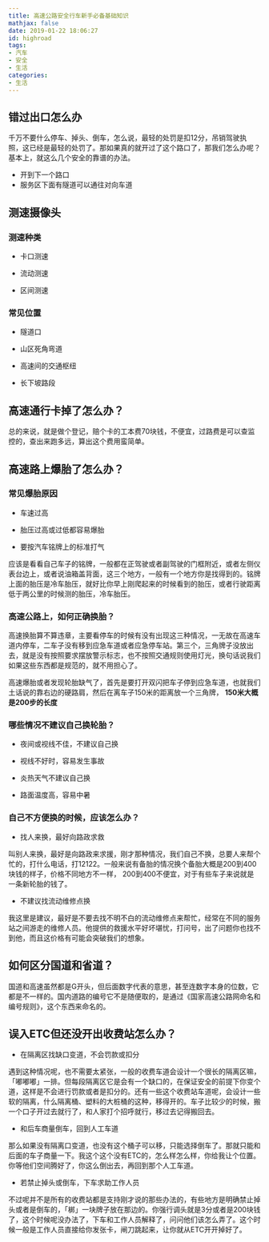 ```yaml
---
title: 高速公路安全行车新手必备基础知识
mathjax: false
date: 2019-01-22 18:06:27
id: highroad
tags:
- 汽车
- 安全
- 生活
categories:
- 生活
---
```


##  错过出口怎么办

千万不要什么停车、掉头、倒车，怎么说，最轻的处罚是扣12分，吊销驾驶执照，这已经是最轻的处罚了。那如果真的就开过了这个路口了，那我们怎么办呢？基本上，就这么几个安全的靠谱的办法。

- 开到下一个路口
- 服务区下面有隧道可以通往对向车道

<!---more--->

## 测速摄像头

### 测速种类

- 卡口测速

- 流动测速

- 区间测速

### 常见位置

- 隧道口

- 山区死角弯道

- 高速间的交通枢纽

- 长下坡路段

## 高速通行卡掉了怎么办？

总的来说，就是做个登记，赔个卡的工本费70块钱，不便宜，过路费是可以查监控的，查出来跑多远，算出这个费用蛮简单。

## 高速路上爆胎了怎么办？

### 常见爆胎原因

- 车速过高

- 胎压过高或过低都容易爆胎

- 要按汽车铭牌上的标准打气

应该是看看自己车子的铭牌，一般都在正驾驶或者副驾驶的门框附近，或者左侧仪表台边上，或者说油箱盖背面，这三个地方，一般有一个地方你是找得到的。铭牌上面的胎压是冷车胎压，就好比你早上刚爬起来的时候看到的胎压，或者行驶距离低于两公里的时候测的胎压，冷车胎压。

### 高速公路上，如何正确换胎？

高速换胎算不算违章，主要看停车的时候有没有出现这三种情况，一无故在高速车道内停车，二车子没有移到应急车道或者应急停车站。第三个，三角牌子没放出去，就是没有按照要求摆放警示标志，也不按照交通规则使用灯光，换句话说我们如果这些东西都是规范的，就不用担心了。

高速爆胎或者发现轮胎缺气了，首先是要打开双闪把车子停到应急车道，也就我们土话说的靠右边的硬路肩，然后在离车子150米的距离放一个三角牌， **150米大概是200步的长度**

### 哪些情况不建议自己换轮胎？

- 夜间或视线不佳，不建议自己换
- 视线不好时，容易发生事故

- 炎热天气不建议自己换

- 路面温度高，容易中暑

### 自己不方便换的时候，应该怎么办？

- 找人来换，最好向路政求救

叫别人来换，最好是向路政来求援，刚才那种情况，我们自己不换，总要人来帮个忙的，打什么电话，打12122。一般来说有备胎的情况换个备胎大概是200到400块钱的样子，价格不同地方不一样， 200到400不便宜，对于有些车子来说就是一条新轮胎的钱了。

- 不建议找流动维修点换

我这里是建议，最好是不要去找不明不白的流动维修点来帮忙，经常在不同的服务站之间游走的维修人员。他提供的救援水平好坏堪忧，打问号，出了问题你也找不到他，而且这价格有可能会突破我们的想象。

## 如何区分国道和省道？

国道和高速虽然都是G开头，但后面数字代表的意思，甚至连数字本身的位数，它都是不一样的。国内道路的编号它不是随便取的，是通过《国家高速公路网命名和编号规则》，这个东西来命名的。

## 误入ETC但还没开出收费站怎么办？

- 在隔离区找缺口变道，不会罚款或扣分

遇到这种情况呢，也不需要太紧张，一般的收费车道会设计一个很长的隔离区嘛，「嘟嘟嘟」一排。但每段隔离区它是会有一个缺口的，在保证安全的前提下你变个道，这样是不会进行罚款或者是扣分的。还有一些这个收费站车道呢，会设计一些软的隔离，什么隔离桶、塑料的大桩桶的这种，移得开的。车子比较少的时候，搬一个口子开过去就行了，和人家打个招呼就行，移过去记得搬回去。

- 和后车商量倒车，回到人工车道

那么如果没有隔离口变道，也没有这个桶子可以移，只能选择倒车了。那就只能和后面的车子商量一下。我这个这个没有ETC的，怎么样怎么样，你给我让个位置。你等他们空间腾好了，你这么倒出去，再回到那个人工车道。

- 若禁止掉头或倒车，下车求助工作人员

不过呢并不是所有的收费站都是支持刚才说的那些办法的，有些地方是明确禁止掉头或者是倒车的，「梆」一块牌子放在那边的。你强行调头就是3分或者是200块钱了，这个时候呢没办法了，下车和工作人员解释了，问问他们该怎么弄了。这个时候一般是工作人员直接给你发张卡，闸刀跳起来，让你就从ETC开开掉好了。